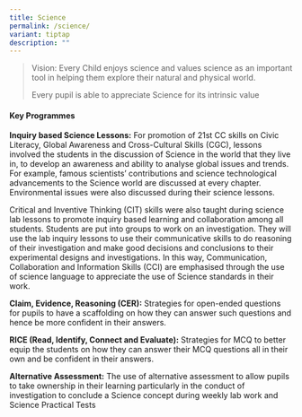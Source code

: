 ```yaml
---
title: Science
permalink: /science/
variant: tiptap
description: ""
---
```

<blockquote>
<p>Vision: Every Child enjoys science and values science as an important
tool in helping them explore their natural and physical world.</p>
<p>Every pupil is able to appreciate Science for its intrinsic value</p>
</blockquote>
<h4><strong>Key Programmes</strong></h4>
<p><strong>Inquiry based Science Lessons:</strong> For promotion of 21st CC
skills on Civic Literacy, Global Awareness and Cross-Cultural Skills (CGC),
lessons involved the students in the discussion of Science in the world
that they live in, to develop an awareness and ability to analyse global
issues and trends. For example, famous scientists’ contributions and science
technological advancements to the Science world are discussed at every
chapter. Environmental issues were also discussed during their science
lessons.</p>
<p>Critical and Inventive Thinking (CIT) skills were also taught during science
lab lessons to promote inquiry based learning and collaboration among all
students. Students are put into groups to work on an investigation. They
will use the lab inquiry lessons to use their communicative skills to do
reasoning of their investigation and make good decisions and conclusions
to their experimental designs and investigations. In this way, Communication,
Collaboration and Information Skills (CCI) are emphasised through the use
of science language to appreciate the use of Science standards in their
work.</p>
<p><strong>Claim, Evidence, Reasoning (CER):</strong> Strategies for open-ended
questions for pupils to have a scaffolding on how they can answer such
questions and hence be more confident in their answers.</p>
<p><strong>RICE (Read, Identify, Connect and Evaluate):</strong> Strategies
for MCQ to better equip the students on how they can answer their MCQ questions
all in their own and be confident in their answers.</p>
<p><strong>Alternative Assessment:</strong> The use of alternative assessment
to allow pupils to take ownership in their learning particularly in the
conduct of investigation to conclude a Science concept during weekly lab
work and Science Practical Tests</p>
<p></p>
<p></p>